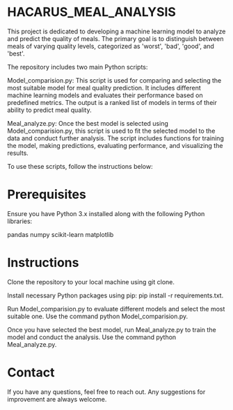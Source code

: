 # HACARUS_MEAL_ANALYSIS

This project is dedicated to developing a machine learning model to analyze and predict the quality of meals. The primary goal is to distinguish between meals of varying quality levels, categorized as 'worst', 'bad', 'good', and 'best'.

The repository includes two main Python scripts:

Model_comparision.py: This script is used for comparing and selecting the most suitable model for meal quality prediction. It includes different machine learning models and evaluates their performance based on predefined metrics. The output is a ranked list of models in terms of their ability to predict meal quality.

Meal_analyze.py: Once the best model is selected using Model_comparision.py, this script is used to fit the selected model to the data and conduct further analysis. The script includes functions for training the model, making predictions, evaluating performance, and visualizing the results.

To use these scripts, follow the instructions below:

# Prerequisites
Ensure you have Python 3.x installed along with the following Python libraries:

pandas
numpy
scikit-learn
matplotlib


# Instructions
Clone the repository to your local machine using git clone.

Install necessary Python packages using pip: pip install -r requirements.txt.

Run Model_comparision.py to evaluate different models and select the most suitable one. Use the command python Model_comparision.py.

Once you have selected the best model, run Meal_analyze.py to train the model and conduct the analysis. Use the command python Meal_analyze.py.

# Contact
If you have any questions, feel free to reach out. Any suggestions for improvement are always welcome.

